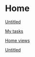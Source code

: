 # Home

[Untitled](Home%2015947b2f01ed41c39c4d2c350beac013/Untitled%206ae91289997f45e7bbc32a92d90e39cf.csv)

[My tasks](Home%2015947b2f01ed41c39c4d2c350beac013/My%20tasks%20e85259d2ff094562a48bb9858048007f.csv)

[Home views](Home%2015947b2f01ed41c39c4d2c350beac013/Home%20views%20f15b4774c034494a9542eeb23a6a099a.csv)

[Untitled](Home%2015947b2f01ed41c39c4d2c350beac013/Untitled%201a943ae9abbf414e92eeca01b9325578.csv)
